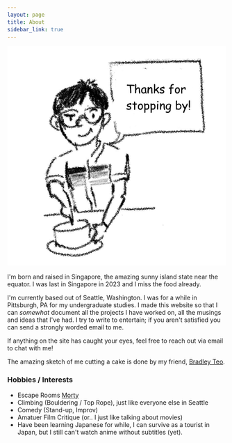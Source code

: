 ```yaml
---
layout: page
title: About
sidebar_link: true
---
```


<img class="about-image" src="/assets/images/cut_cake.png" alt="display pic">

I'm born and raised in Singapore, the amazing sunny island state near the equator. I was last in Singapore in 2023 and I miss the food already.

I'm currently based out of Seattle, Washington. I was for a while in Pittsburgh, PA for my undergraduate studies. I made this website so that I can *somewhat* document all the projects I have worked on, all the musings and ideas that I've had. I try to write to entertain; if you aren't satisfied you can send a strongly worded email to me.

If anything on the site has caught your eyes, feel free to reach out via email to chat with me! 

The amazing sketch of me cutting a cake is done by my friend, [Bradley Teo](https://www.linkedin.com/in/bradley-teo).


### Hobbies / Interests

- Escape Rooms [Morty](https://morty.app/@xtrkil)
- Climbing (Bouldering / Top Rope), just like everyone else in Seattle
- Comedy (Stand-up, Improv)
- Amatuer Film Critique (or.. I just like talking about movies)
- Have been learning Japanese for while, I can survive as a tourist in Japan, but I still can't watch anime without subtitles (yet).